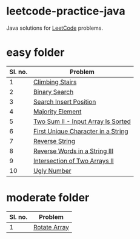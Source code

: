 # leetcode-practice-java

Java solutions for [LeetCode](https://leetcode.com/) problems.

# easy folder

| Sl. no. | Problem |
| --- | --- |
| 1 | [Climbing Stairs](https://leetcode.com/problems/climbing-stairs/) |
| 2 | [Binary Search](https://leetcode.com/problems/binary-search/) |
| 3 | [Search Insert Position](https://leetcode.com/problems/search-insert-position/) |
| 4 | [Majority Element](https://leetcode.com/problems/majority-element/) |
| 5 | [Two Sum II - Input Array Is Sorted](https://leetcode.com/problems/two-sum-ii-input-array-is-sorted/) |
| 6 | [First Unique Character in a String](https://leetcode.com/problems/first-unique-character-in-a-string/) |
| 7 | [Reverse String](https://leetcode.com/problems/reverse-string/) |
| 8 | [Reverse Words in a String III](https://leetcode.com/problems/reverse-words-in-a-string-iii/) |
| 9 | [Intersection of Two Arrays II](https://leetcode.com/problems/intersection-of-two-arrays-ii/) |
| 10 | [Ugly Number](https://leetcode.com/problems/ugly-number/) |

# moderate folder

| Sl. no. | Problem |
| --- | --- |
| 1 | [Rotate Array](https://leetcode.com/problems/rotate-array/) |
